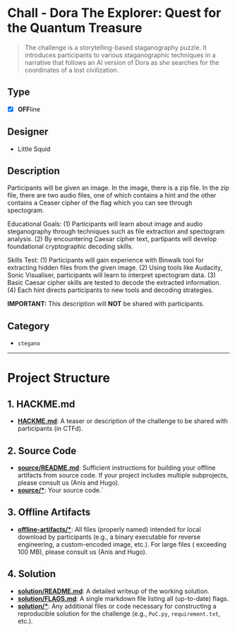 # Chall - Dora The Explorer: Quest for the Quantum Treasure

> The challenge is a storytelling-based staganography puzzle. It introduces participants to various staganographic techniques in a narrative that follows an AI version of Dora as she searches for the coordinates of a lost civilization.

## Type

- [x] **OFF**line

## Designer

- Little Squid

## Description

Participants will be given an image. In the image, there is a zip file. In the zip file, there are two audio files, one of which contains a hint and the other contains a Ceaser cipher of the flag which you can see through spectogram.

Educational Goals:
(1) Participants will learn about image and audio steganography through techniques such as file extraction and spectogram analysis.
(2) By encountering Caesar cipher text, partipants will develop foundational cryptographic decoding skills.

Skills Test:
(1) Participants will gain experience with Binwalk tool for extracting hidden files from the given image.
(2) Using tools like Audacity, Sonic Visualiser, participants will learn to interpret spectogram data.
(3) Basic Caesar cipher skills are tested to decode the extracted information.
(4) Each hint directs participants to new tools and decoding strategies.

**IMPORTANT:** This description will **NOT** be shared with participants.

## Category

- `stegano`

---

# Project Structure

## 1. HACKME.md

- **[HACKME.md](HACKME.md)**: A teaser or description of the challenge to be shared with participants (in CTFd).

## 2. Source Code

- **[source/README.md](source/README.md)**: Sufficient instructions for building your offline artifacts from source
  code. If your project includes multiple subprojects, please consult us (Anis and Hugo).
- **[source/\*](source/)**: Your source code.`

## 3. Offline Artifacts

- **[offline-artifacts/\*](offline-artifacts/)**: All files (properly named) intended for local download by
  participants (e.g., a binary executable for reverse engineering, a custom-encoded image, etc.). For large files (
  exceeding 100 MB), please consult us (Anis and Hugo).

## 4. Solution

- **[solution/README.md](solution/README.md)**: A detailed writeup of the working solution.
- **[solution/FLAGS.md](solution/FLAGS.md)**: A single markdown file listing all (up-to-date) flags.
- **[solution/\*](solution/)**: Any additional files or code necessary for constructing a reproducible solution for the
  challenge (e.g., `PoC.py`, `requirement.txt`, etc.).
